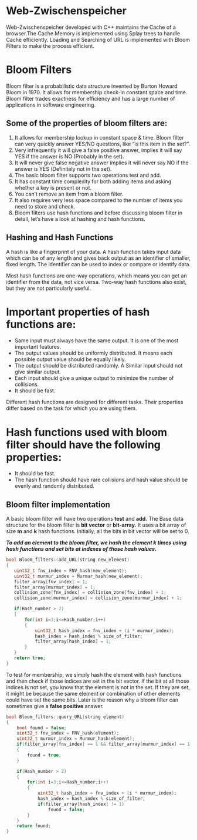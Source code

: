 # Web-Zwischenspeicher
Web-Zwischenspeicher developed with C++ maintains the Cache of a browser.The Cache Memory is implemented using Splay trees to handle Cache efficiently. Loading and Searching of URL is implemented with Bloom Filters to make the process efficient.

# Bloom Filters
Bloom filter is a probabilistic data structure invented by Burton Howard Bloom in 1970. It allows for membership check-in constant space and time. Bloom filter trades exactness for efficiency and has a large number of applications in software engineering.
 ## Some of the properties of bloom filters are:
  1. It allows for membership lookup in constant space & time. Bloom filter can very quickly answer YES/NO questions, like “is this item in the set?”.
  2. Very infrequently it will give a false positive answer, implies it will say YES if the answer is NO (Probably in the set).
  3. It will never give false negative answer implies it will never say NO if the answer is YES (Definitely not in the set).
  4. The basic bloom filter supports two operations test and add.
  5. It has constant time complexity for both adding items and asking whether a key is present or not.
  6. You can’t remove an item from a bloom filter.
  7. It also requires very less space compared to the number of items you need to store and check.
  8. Bloom filters use hash functions and before discussing bloom filter in detail, let’s have a look at hashing and hash functions.
 ## Hashing and Hash Functions  
  A hash is like a fingerprint of your data. A hash function takes input data which can be of any length and gives back output as an identifier of smaller, fixed length. The identifier can be used to index or compare or identify data.
  
  Most hash functions are one-way operations, which means you can get an identifier from the data, not vice versa. Two-way hash functions also exist, but they are not particularly useful.
  
 # Important properties of hash functions are:
  * Same input must always have the same output. It is one of the most important features.
  * The output values should be uniformly distributed. It means each possible output value should be equally likely.
  * The output should be distributed randomly. A Similar input should not give similar output.
  * Each input should give a unique output to minimize the number of collisions.
  * It should be fast.
 
 Different hash functions are designed for different tasks. Their properties differ based on the task for which you are using them. 
 
 # Hash functions used with bloom filter should have the following properties:
  * It should be fast.
  * The hash function should have rare collisions and hash value should be evenly and randomly distributed.
  
 ## Bloom filter implementation
 A basic bloom filter will have two operations **test** and **add.** The Base data structure for the bloom filter is **bit vector** or **bit-array.** It uses a bit array of size **m** and **k** hash functions. Initially, all the bits in bit vector will be set to 0.

_**To add an element to the bloom filter, we hash the element k times using hash functions and set bits at indexes of those hash values.**_

 
 ```c++
 bool Bloom_filters::add_URL(string new_element)
{
    uint32_t fnv_index = FNV_hash(new_element);
    uint32_t murmur_index = Murmur_hash(new_element);
    filter_array[fnv_index] = 1;
    filter_array[murmur_index] = 1;
    collision_zone[fnv_index] = collision_zone[fnv_index] + 1;
    collision_zone[murmur_index] = collision_zone[murmur_index] + 1;

    if(Hash_number > 2)
    {
        for(int i=3;i<=Hash_number;i++)
        {
            uint32_t hash_index = fnv_index + (i * murmur_index);
            hash_index = hash_index % size_of_filter;
            filter_array[hash_index] = 1;
        }
    }
    return true;
}
 ```
  
 
 To test for membership, we simply hash the element with hash functions and then check if those indices are set in the bit vector. If the bit at all those indices is not set, you know that the element is not in the set. If they are set, it might be because the same element or combination of other elements could have set the same bits. Later is the reason why a bloom filter can sometimes give a **false positive** answer.
 

```c++
bool Bloom_filters::query_URL(string element)
{
    bool found = false;
    uint32_t fnv_index = FNV_hash(element);
    uint32_t murmur_index = Murmur_hash(element);
    if(filter_array[fnv_index] == 1 && filter_array[murmur_index] == 1)
    {
        found = true;
    }

    if(Hash_number > 2)
    {
        for(int i=3;i<=Hash_number;i++)
        {
            uint32_t hash_index = fnv_index + (i * murmur_index);
            hash_index = hash_index % size_of_filter;
            if(filter_array[hash_index] != 1)
                found = false;
        }
    }
    return found;
}
```
